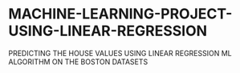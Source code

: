 # MACHINE-LEARNING-PROJECT-USING-LINEAR-REGRESSION
PREDICTING THE HOUSE VALUES USING LINEAR REGRESSION ML ALGORITHM ON THE BOSTON DATASETS
